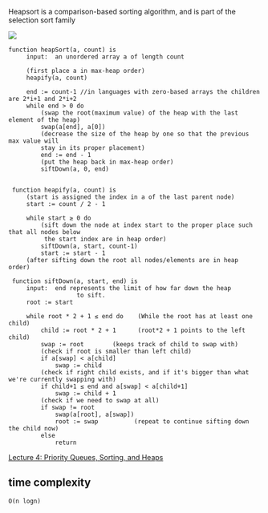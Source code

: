 Heapsort is a comparison-based sorting algorithm, and is part of the selection sort family

![](https://upload.wikimedia.org/wikipedia/commons/4/4d/Heapsort-example.gif)

```
function heapSort(a, count) is
     input:  an unordered array a of length count

     (first place a in max-heap order)
     heapify(a, count)

     end := count-1 //in languages with zero-based arrays the children are 2*i+1 and 2*i+2
     while end > 0 do
         (swap the root(maximum value) of the heap with the last element of the heap)
         swap(a[end], a[0])
         (decrease the size of the heap by one so that the previous max value will
         stay in its proper placement) 
         end := end - 1
         (put the heap back in max-heap order)
         siftDown(a, 0, end)
         

 function heapify(a, count) is
     (start is assigned the index in a of the last parent node)
     start := count / 2 - 1
     
     while start ≥ 0 do
         (sift down the node at index start to the proper place such that all nodes below
          the start index are in heap order)
         siftDown(a, start, count-1)
         start := start - 1
     (after sifting down the root all nodes/elements are in heap order)

 function siftDown(a, start, end) is
     input:  end represents the limit of how far down the heap
                   to sift.
     root := start

     while root * 2 + 1 ≤ end do    (While the root has at least one child)
         child := root * 2 + 1      (root*2 + 1 points to the left child)
         swap := root        (keeps track of child to swap with)
         (check if root is smaller than left child)
         if a[swap] < a[child]
             swap := child
         (check if right child exists, and if it's bigger than what we're currently swapping with)
         if child+1 ≤ end and a[swap] < a[child+1]
             swap := child + 1
         (check if we need to swap at all)
         if swap != root
             swap(a[root], a[swap])
             root := swap          (repeat to continue sifting down the child now)
         else
             return
```

[Lecture 4: Priority Queues, Sorting, and Heaps](https://drive.google.com/drive/folders/0B9FyLOsn9I34flNORy1DUjhidEdXejNoV0JpM1lpdjhsZ0hOVXZ2b0toZEkydV9tSUxZb2M)

time complexity
---------------


```
O(n logn)
```
